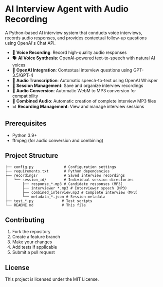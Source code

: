# AI Interview Agent with Audio Recording

A Python-based AI interview system that conducts voice interviews, records audio responses, and provides contextual follow-up questions using OpenAI's Chat API.

- 🎤 **Voice Recording**: Record high-quality audio responses
- 🗣️ **AI Voice Synthesis**: OpenAI-powered text-to-speech with natural AI voices
- 🤖 **OpenAI Integration**: Contextual interview questions using GPT-3.5/GPT-4
- 📝 **Audio Transcription**: Automatic speech-to-text using OpenAI Whisper
- 💾 **Session Management**: Save and organize interview recordings
- 🔄 **Audio Conversion**: Automatic WebM to MP3 conversion for compatibility
- 🎵 **Combined Audio**: Automatic creation of complete interview MP3 files
- 📊 **Recording Management**: View and manage interview sessions

## Prerequisites

- Python 3.9+
- ffmpeg (for audio conversion and combining)

## Project Structure

```
├── config.py              # Configuration settings
├── requirements.txt       # Python dependencies
├── recordings/            # Saved interview recordings
│   └── session_id/        # Individual session directories
│       ├── response_*.mp3 # Candidate responses (MP3)
│       ├── interviewer_*.mp3 # Interviewer speech (MP3)
│       ├── combined_interview.mp3 # Complete interview (MP3)
│       └── metadata_*.json # Session metadata
├── test_*.py             # Test scripts
└── README.md             # This file
```

## Contributing

1. Fork the repository
2. Create a feature branch
3. Make your changes
4. Add tests if applicable
5. Submit a pull request

## License

This project is licensed under the MIT License.
